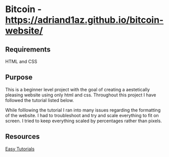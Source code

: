 # Bitcoin - https://adriand1az.github.io/bitcoin-website/
## Requirements
HTML and CSS

## Purpose
This is a beginner level project with the goal of creating a aestetically pleasing website using only html and css. Throughout this project I have followed the tutorial listed below. 

While folllowing the tutorial I ran into many issues regarding the formatting of the website. I had to troubleshoot and try and scale everything to fit on screen. I tried to keep everything scaled by percentages rather than pixels.

## Resources
[Easy Tutorials](https://www.youtube.com/watch?v=-2LtZRi6Q0s)